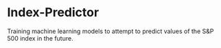 # Index-Predictor
Training machine learning models to attempt to predict values of the S&amp;P 500 index in the future.
